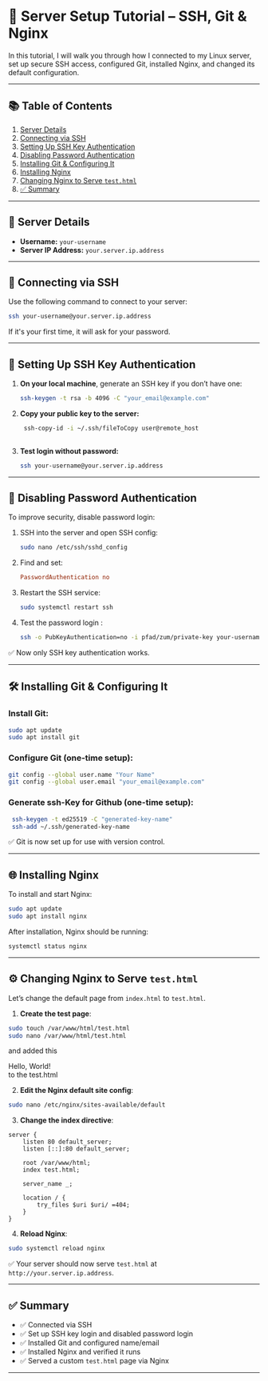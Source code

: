 # 🚀 Server Setup Tutorial – SSH, Git & Nginx

In this tutorial, I will walk you through how I connected to my Linux server, set up secure SSH access, configured Git, installed Nginx, and changed its default configuration.

---

## 📚 Table of Contents

1. [Server Details](#server-details)  
2. [Connecting via SSH](#connecting-via-ssh)  
3. [Setting Up SSH Key Authentication](#setting-up-ssh-key-authentication)  
4. [Disabling Password Authentication](#disabling-password-authentication)  
5. [Installing Git & Configuring It](#installing-git--configuring-it)  
6. [Installing Nginx](#installing-nginx)  
7. [Changing Nginx to Serve `test.html`](#changing-nginx-to-serve-testhtml)  
8. [✅ Summary](#✅-summary)

---

## 🔐 Server Details

- **Username:** `your-username`
- **Server IP Address:** `your.server.ip.address`

---

## 🔌 Connecting via SSH

Use the following command to connect to your server:

```bash
ssh your-username@your.server.ip.address
```

If it's your first time, it will ask for your password.

---

## 🔑 Setting Up SSH Key Authentication

1. **On your local machine**, generate an SSH key if you don’t have one:

   ```bash
   ssh-keygen -t rsa -b 4096 -C "your_email@example.com"
   ```

2. **Copy your public key to the server:**
   ```bash
    ssh-copy-id -i ~/.ssh/fileToCopy user@remote_host
    
   ```
3. **Test login without password:**
   ```bash
   ssh your-username@your.server.ip.address
   ```

---

## 🚫 Disabling Password Authentication

To improve security, disable password login:

1. SSH into the server and open SSH config:
   ```bash
   sudo nano /etc/ssh/sshd_config
   ```

2. Find and set:
   ```conf
   PasswordAuthentication no
   ```

3. Restart the SSH service:
   ```bash
   sudo systemctl restart ssh
   ```

4. Test the password login : 
   ```bash
   ssh -o PubKeyAuthentication=no -i pfad/zum/private-key your-username@your.server.ip.address
   ```


✅ Now only SSH key authentication works.


---

## 🛠 Installing Git & Configuring It

### Install Git:
```bash
sudo apt update
sudo apt install git
```

### Configure Git (one-time setup):
```bash
git config --global user.name "Your Name"
git config --global user.email "your_email@example.com"
```

### Generate ssh-Key for Github (one-time setup):
```bash
 ssh-keygen -t ed25519 -C "generated-key-name" 
 ssh-add ~/.ssh/generated-key-name
 ```
✅ Git is now set up for use with version control.

---

## 🌐 Installing Nginx

To install and start Nginx:

```bash
sudo apt update
sudo apt install nginx
```

After installation, Nginx should be running:

```bash
systemctl status nginx
```

---

## ⚙️ Changing Nginx to Serve `test.html`

Let’s change the default page from `index.html` to `test.html`.

1. **Create the test page**:
```bash
sudo touch /var/www/html/test.html
sudo nano /var/www/html/test.html
```

and added this <div>Hello, World!</div> to the test.html


2. **Edit the Nginx default site config**:
```bash
sudo nano /etc/nginx/sites-available/default
```

3. **Change the index directive**:
```nginx
server {
    listen 80 default_server;
    listen [::]:80 default_server;

    root /var/www/html;
    index test.html;

    server_name _;

    location / {
        try_files $uri $uri/ =404;
    }
}
```

4. **Reload Nginx**:
```bash
sudo systemctl reload nginx
```

✅ Your server should now serve `test.html` at `http://your.server.ip.address`.

---

## ✅ Summary

- ✅ Connected via SSH  
- ✅ Set up SSH key login and disabled password login  
- ✅ Installed Git and configured name/email  
- ✅ Installed Nginx and verified it runs  
- ✅ Served a custom `test.html` page via Nginx  

---
 